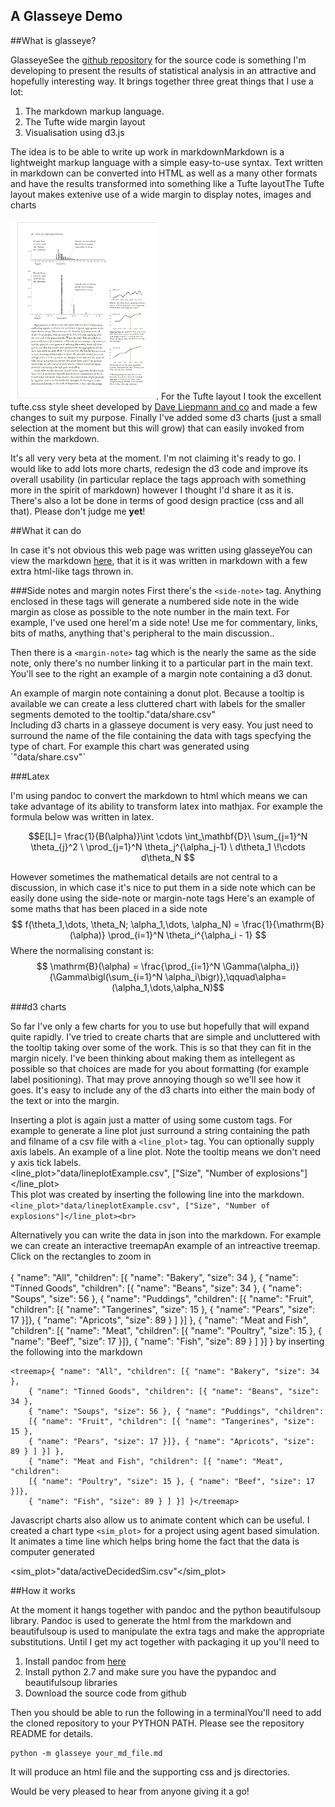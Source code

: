 A Glasseye Demo
----------------

##What is glasseye?

Glasseye<side-note>See the [github repository](https://github.com/coppeliaMLA/glasseye) for the source code</side-note> is something I'm developing to present the results of statistical analysis in an attractive and hopefully interesting way. It brings together three great things that I use a lot:

1. The markdown markup language.
2. The Tufte wide margin layout
3. Visualisation using d3.js

The idea is to be able to write up work in markdown<side-note>Markdown is a lightweight markup language with a simple easy-to-use syntax. Text written in markdown can be converted into HTML as well as a many other formats</side-note> and have the results transformed into something like a Tufte layout<side-note>The Tufte layout makes extenive use of a wide margin to display notes, images and charts<br><br>![](Tufte.gif)</side-note>. For the Tufte layout I took the excellent tufte.css style sheet developed by [Dave Liepmann and co](https://github.com/daveliepmann/tufte-css) and made a few changes to suit my purpose. Finally I've added some d3 charts (just a small selection at the moment but this will grow) that can easily invoked from within the markdown. 

It's all very very beta at the moment. I'm not claiming it's ready to go. I would like to add lots more charts, redesign the d3 code and improve its overall usability (in particular replace the tags approach with something more in the spirit of markdown) however I thought I'd share it as it is. There's also a lot be done in terms of good design practice (css and all that). Please don't judge me **yet**!

##What it can do

In case it's not obvious this web page was written using glasseye<side-note>You can view the markdown [here](viewMarkdown.txt)</side-note>, that it is it was written in markdown with a few extra html-like tags thrown in. 

###Side notes and margin notes
First there's the `<side-note>` tag. Anything enclosed in these tags will generate a numbered side note in the wide margin as close as possible to the note number in the main text. For example, I've used one here<side-note>I'm a side note! Use me for commentary, links, bits of maths, anything that's peripheral to the main discussion.</side-note>. 

Then there is a `<margin-note>` tag which is the nearly the same as the side note, only there's no number linking it to a particular part in the main text. You'll see to the right an example of a margin note containing a d3 donut.

<margin-note>
An example of margin note containing a donut plot. Because a tooltip is available we can create a less cluttered chart with labels for the smaller segments demoted to the tooltip.<donut>"data/share.csv"</donut><br>Including d3 charts in a glasseye document is very easy. You just need to surround the name of the file containing the data with tags specfying the type of chart. For example this chart was generated using `<donut>"data/share.csv"</donut>`
</margin-note>

###Latex

I'm using pandoc to convert the markdown to html which means we can take advantage of its ability to transform latex into mathjax. For example the formula below was written in latex.

$$E[L]= \frac{1}{B(\alpha)}\int \cdots \int_\mathbf{D}\ \sum_{j=1}^N \theta_{j}^2 \ \prod_{j=1}^N \theta_j^{\alpha_j-1} \ d\theta_1 \!\cdots d\theta_N $$

However sometimes the mathematical details are not central to a discussion, in which case it's nice to put them in a side note which can be easily done using the side-note or margin-note tags<side-note>
Here's an example of some maths that has been placed in a side note $$ f(\theta_1,\dots, \theta_N; \alpha_1,\dots, \alpha_N) = \frac{1}{\mathrm{B}(\alpha)} \prod_{i=1}^N \theta_i^{\alpha_i - 1} $$
Where the normalising constant is:
$$ \mathrm{B}(\alpha) = \frac{\prod_{i=1}^N \Gamma(\alpha_i)}{\Gamma\bigl(\sum_{i=1}^N \alpha_i\bigr)},\qquad\alpha=(\alpha_1,\dots,\alpha_N)$$
</side-note>

###d3 charts

So far I've only a few charts for you to use but hopefully that will expand quite rapidly. I've tried to create charts that are simple and uncluttered with the tooltip taking over some of the work. This is so that they can fit in the margin nicely. I've been thinking about making them as intellegent as possible so that choices are made for you about formatting (for example label positioning). That may prove annoying though so we'll see how it goes. It's easy to include any of the d3 charts into either the main body of the text or into the margin. 

Inserting a plot is again just a matter of using some custom tags. For example to generate a line plot just surround a string containing the path and filname of a csv file with a `<line_plot>` tag. You can optionally supply axis labels.<side-note>
An example of a line plot. Note the tooltip means we don't need y axis tick labels.<br>
<line_plot>"data/lineplotExample.csv", ["Size", "Number of explosions"]</line_plot><br>
This plot was created by inserting the following line into the markdown. `<line_plot>"data/lineplotExample.csv", ["Size", "Number of explosions"]</line_plot><br>
`


Alternatively you can write the data in json into the markdown. For example we can create an interactive treemap<side-note>An example of an intreactive treemap. Click on the rectangles to zoom in <br>
<br><treemap>{ "name": "All", "children": [{ "name": "Bakery", "size": 34 }, { "name": "Tinned Goods", "children": [{ "name": "Beans", "size": 34 }, { "name": "Soups", "size": 56 }, { "name": "Puddings", "children": [{ "name": "Fruit", "children": [{ "name": "Tangerines", "size": 15 }, { "name": "Pears", "size": 17 }]}, { "name": "Apricots", "size": 89 } ] }] }, { "name": "Meat and Fish", "children": [{ "name": "Meat", "children": [{ "name": "Poultry", "size": 15 }, { "name": "Beef", "size": 17 }]}, { "name": "Fish", "size": 89 } ] }] }</treemap>
</side-note>
 by inserting the following into the markdown


```
<treemap>{ "name": "All", "children": [{ "name": "Bakery", "size": 34 }, 
	{ "name": "Tinned Goods", "children": [{ "name": "Beans", "size": 34 }, 
	{ "name": "Soups", "size": 56 }, { "name": "Puddings", "children": 
	[{ "name": "Fruit", "children": [{ "name": "Tangerines", "size": 15 }, 
	{ "name": "Pears", "size": 17 }]}, { "name": "Apricots", "size": 89 } ] }] }, 
	{ "name": "Meat and Fish", "children": [{ "name": "Meat", "children": 
	[{ "name": "Poultry", "size": 15 }, { "name": "Beef", "size": 17 }]}, 
	{ "name": "Fish", "size": 89 } ] }] }</treemap>
```

Javascript charts also allow us to animate content which can be useful. I created a chart type `<sim_plot>` for a project using agent based simulation. It animates a time line which helps bring home the fact that the data is computer generated

<sim_plot>"data/activeDecidedSim.csv"</sim_plot><br>

##How it works

At the moment it hangs together with pandoc and the python beautifulsoup library. Pandoc is used to generate the html from the markdown and beautifulsoup is used to manipulate the extra tags and make the appropriate substitutions. Until I get my act together with packaging it up you'll need to 

1. Install pandoc from [here](http://pandoc.org)
2. Install python 2.7 and make sure you have the pypandoc and beautifulsoup libraries
3. Download the source code from github

Then you should be able to run the following in a terminal<side-note>You'll need to add the cloned repository to your PYTHON PATH. Please see the repository README for details.</side-note>

```
python -m glasseye your_md_file.md
```

It will produce an html file and the supporting css and js directories.

Would be very pleased to hear from anyone giving it a go!





